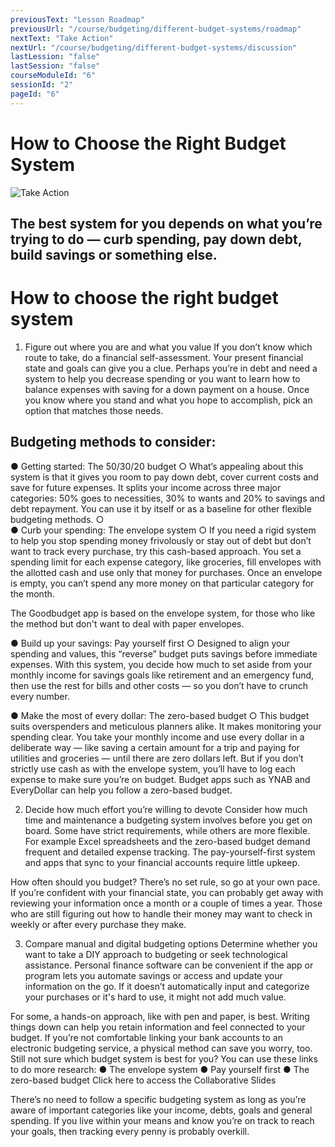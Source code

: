 ```yaml
---
previousText: "Lesson Roadmap"
previousUrl: "/course/budgeting/different-budget-systems/roadmap"
nextText: "Take Action"
nextUrl: "/course/budgeting/different-budget-systems/discussion"
lastLession: "false"
lastSession: "false"
courseModuleId: "6"
sessionId: "2"
pageId: "6"
---
```



# How to Choose the Right Budget System

![Take Action](/assets/img/take-action.jpg) 
## The best system for you depends on what you’re trying to do — curb spending, pay down debt, build savings or something else.

<!-- ## Budgeting systems are designed to help you understand and evaluate your relationship with money. While all share a common goal, they often use distinct tactics to get you there.

## We’ve narrowed down some options to help you find one that resonates. Use these recommendations as a guide. -->

# How to choose the right budget system
1. Figure out where you are and what you value
If you don’t know which route to take, do a financial self-assessment. Your present financial state and goals can give you a clue. Perhaps you’re in debt and need a system to help you decrease spending or you want to learn how to balance expenses with saving for a down payment on a house. Once you know where you stand and what you hope to accomplish, pick an option that matches those needs.

## Budgeting methods to consider:
●	Getting started: The 50/30/20 budget
○	What’s appealing about this system is that it gives you room to pay down debt, cover current costs and save for future expenses. It splits your income across three major categories: 50% goes to necessities, 30% to wants and 20% to savings and debt repayment. You can use it by itself or as a baseline for other flexible budgeting methods.
○	
●	Curb your spending: The envelope system
○	If you need a rigid system to help you stop spending money frivolously or stay out of debt but don’t want to track every purchase, try this cash-based approach. You set a spending limit for each expense category, like groceries, fill envelopes with the allotted cash and use only that money for purchases. Once an envelope is empty, you can’t spend any more money on that particular category for the month.

The Goodbudget app is based on the envelope system, for those who like the method but don't want to deal with paper envelopes.

●	Build up your savings: Pay yourself first
○	Designed to align your spending and values, this “reverse” budget puts savings before immediate expenses. With this system, you decide how much to set aside from your monthly income for savings goals like retirement and an emergency fund, then use the rest for bills and other costs — so you don’t have to crunch every number.

●	Make the most of every dollar: The zero-based budget
○	This budget suits overspenders and meticulous planners alike. It makes monitoring your spending clear. You take your monthly income and use every dollar in a deliberate way — like saving a certain amount for a trip and paying for utilities and groceries — until there are zero dollars left. But if you don’t strictly use cash as with the envelope system, you’ll have to log each expense to make sure you’re on budget. Budget apps such as YNAB and EveryDollar can help you follow a zero-based budget.

2. Decide how much effort you’re willing to devote
Consider how much time and maintenance a budgeting system involves before you get on board. Some have strict requirements, while others are more flexible. For example Excel spreadsheets and the zero-based budget demand frequent and detailed expense tracking. The pay-yourself-first system and apps that sync to your financial accounts require little upkeep.

How often should you budget? There’s no set rule, so go at your own pace. If you’re confident with your financial state, you can probably get away with reviewing your information once a month or a couple of times a year. Those who are still figuring out how to handle their money may want to check in weekly or after every purchase they make.

3. Compare manual and digital budgeting options
Determine whether you want to take a DIY approach to budgeting or seek technological assistance. Personal finance software can be convenient if the app or program lets you automate savings or access and update your information on the go. If it doesn’t automatically input and categorize your purchases or it's hard to use, it might not add much value.

For some, a hands-on approach, like with pen and paper, is best. Writing things down can help you retain information and feel connected to your budget. If you’re not comfortable linking your bank accounts to an electronic budgeting service, a physical method can save you worry, too.
Still not sure which budget system is best for you?  You can use these links to do more research:
●	The envelope system
●	Pay yourself first
●	The zero-based budget
Click here to access the Collaborative Slides

There’s no need to follow a specific budgeting system as long as you’re aware of important categories  like your income, debts, goals and general spending. If you live within your means and know you’re on track to reach your goals, then tracking every penny is probably overkill. 
